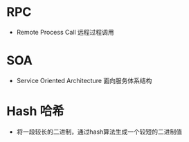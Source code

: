 # RPC
- Remote Process Call 远程过程调用

# SOA 
- Service Oriented Architecture 面向服务体系结构

# Hash 哈希
- 将一段较长的二进制，通过hash算法生成一个较短的二进制值

